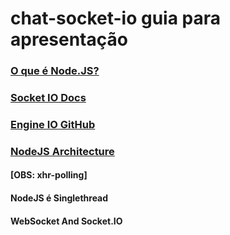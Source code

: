 # chat-socket-io guia para apresentação

### [O que é Node.JS?](https://tableless.com.br/o-que-nodejs-primeiros-passos-com-node-js/)

### [Socket IO Docs](https://socket.io/docs/)

### [Engine IO GitHub](https://github.com/socketio/engine.io)

### [NodeJS Architecture](https://www.journaldev.com/7462/node-js-architecture-single-threaded-event-loop)

#### [OBS: xhr-polling]

#### NodeJS é Singlethread

#### WebSocket And Socket.IO



